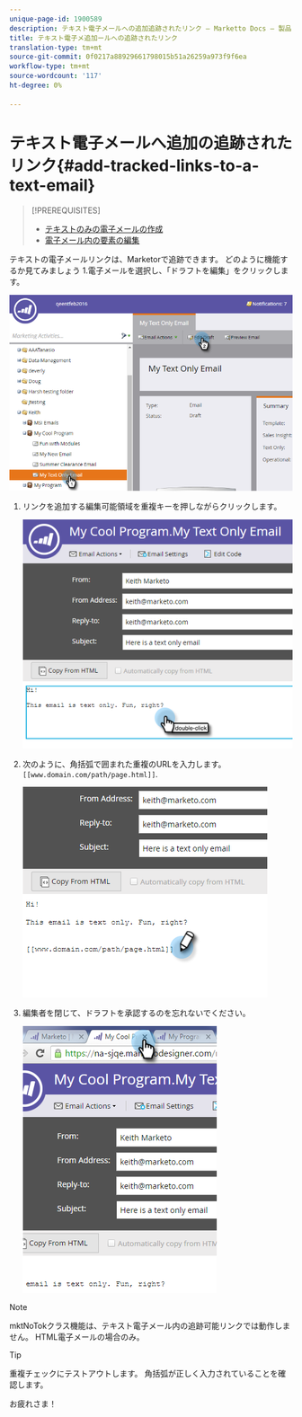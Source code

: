 ```yaml
---
unique-page-id: 1900589
description: テキスト電子メールへの追加追跡されたリンク — Marketto Docs — 製品ドキュメント
title: テキスト電子メ追加ールへの追跡されたリンク
translation-type: tm+mt
source-git-commit: 0f0217a88929661798015b51a26259a973f9f6ea
workflow-type: tm+mt
source-wordcount: '117'
ht-degree: 0%

---
```



# テキスト電子メールへ追加の追跡されたリンク{#add-tracked-links-to-a-text-email}

>[!PREREQUISITES]
>
>* [テキストのみの電子メールの作成](/help/marketo/product-docs/email-marketing/general/creating-an-email/create-a-text-only-email.md)
>* [電子メール内の要素の編集](/help/marketo/product-docs/email-marketing/general/email-editor-2/edit-elements-in-an-email.md)


テキストの電子メールリンクは、Marketorで追跡できます。 どのように機能するか見てみましょう 1.電子メールを選択し、「ドラフトを編集」をクリックします。

![](assets/one-9.png)

1. リンクを追加する編集可能領域を重複キーを押しながらクリックします。

   ![](assets/two-8.png)

1. 次のように、角括弧で囲まれた重複のURLを入力します。`[[www.domain.com/path/page.html]]`.

   ![](assets/three-8.png)

1. 編集者を閉じて、ドラフトを承認するのを忘れないでください。

   ![](assets/four-6.png)

>[!NOTE]
>
>mktNoTokクラス機能は、テキスト電子メール内の追跡可能リンクでは動作しません。 HTML電子メールの場合のみ。

>[!TIP]
>
>重複チェックにテストアウトします。 角括弧が正しく入力されていることを確認します。

お疲れさま！
